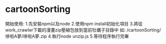 # cartoonSorting

開始使用:
1.先安裝npm以及node
2.使用npm install初始化項目
3.將從work_crawler下載的漫畫zip壓縮包放到當前牡蠣子目錄中 如:
 /cartoonSorting/哆啦A夢/哆啦A夢.zip
4.執行node unzip.js
5.等待程序執行完畢
